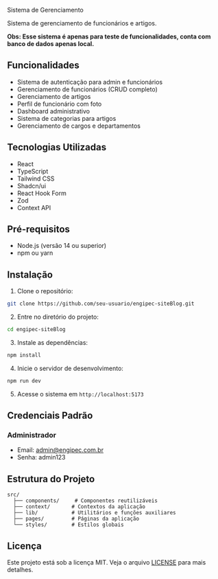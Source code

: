 Sistema de Gerenciamento

Sistema de gerenciamento de funcionários e artigos.

**Obs: Esse sistema é apenas para teste de funcionalidades, conta com banco de dados apenas local.**

## Funcionalidades

- Sistema de autenticação para admin e funcionários
- Gerenciamento de funcionários (CRUD completo)
- Gerenciamento de artigos
- Perfil de funcionário com foto
- Dashboard administrativo
- Sistema de categorias para artigos
- Gerenciamento de cargos e departamentos

## Tecnologias Utilizadas

- React
- TypeScript
- Tailwind CSS
- Shadcn/ui
- React Hook Form
- Zod
- Context API

## Pré-requisitos

- Node.js (versão 14 ou superior)
- npm ou yarn

## Instalação

1. Clone o repositório:
```bash
git clone https://github.com/seu-usuario/engipec-siteBlog.git
```

2. Entre no diretório do projeto:
```bash
cd engipec-siteBlog
```

3. Instale as dependências:
```bash
npm install
```

4. Inicie o servidor de desenvolvimento:
```bash
npm run dev
```

5. Acesse o sistema em `http://localhost:5173`

## Credenciais Padrão

### Administrador
- Email: admin@engipec.com.br
- Senha: admin123

## Estrutura do Projeto

```
src/
  ├── components/     # Componentes reutilizáveis
  ├── context/       # Contextos da aplicação
  ├── lib/           # Utilitários e funções auxiliares
  ├── pages/         # Páginas da aplicação
  └── styles/        # Estilos globais
```



## Licença

Este projeto está sob a licença MIT. Veja o arquivo [LICENSE](LICENSE) para mais detalhes.

